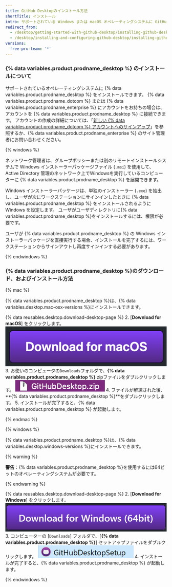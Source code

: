 ```yaml
---
title: GitHub Desktopのインストール方法
shortTitle: インストール
intro: サポートされている Windows または macOS オペレーティングシステムに GitHub デスクトップをインストールできます。
redirect_from:
  - /desktop/getting-started-with-github-desktop/installing-github-desktop
  - /desktop/installing-and-configuring-github-desktop/installing-github-desktop
versions:
  free-pro-team: '*'
---
```

### {% data variables.product.prodname_desktop %} のインストールについて

サポートされているオペレーティングシステムに {% data variables.product.prodname_desktop %} をインストールできます。 {% data variables.product.prodname_dotcom %} または {% data variables.product.prodname_enterprise %} にアカウントをお持ちの場合は、アカウントを {% data variables.product.prodname_desktop %} に接続できます。 アカウントの作成の詳細については、「[新しい {% data variables.product.prodname_dotcom %} アカウントへのサインアップ](/articles/signing-up-for-a-new-github-account/)」を参照するか、{% data variables.product.prodname_enterprise %} のサイト管理者にお問い合わせください。

{% windows %}

ネットワーク管理者は、グループポリシーまたは別のリモートインストールシステムで Windows インストーラーパッケージファイル (`.msi`) を使用して、Active Directory 管理のネットワーク上でWindowsを実行しているコンピューターに {% data variables.product.prodname_desktop %} を展開できます。

Windows インストーラーパッケージは、単独のインストーラー (`.exe`) を抽出し、ユーザが次にワークステーションにサインインしたときに {% data variables.product.prodname_desktop %} をインストールされるように Windows を設定します。 ユーザがユーザディレクトリに{% data variables.product.prodname_desktop %}をインストールするには、権限が必要です。

ユーザが {% data variables.product.prodname_desktop %} の Windows インストーラーパッケージを直接実行する場合、インストールを完了するには、ワークステーションからサインアウトし再度サインインする必要があります。

{% endwindows %}

### {% data variables.product.prodname_desktop %}のダウンロード、およびインストール方法

{% mac %}

{% data variables.product.prodname_desktop %}は、{% data variables.desktop.mac-osx-versions %}にインストールできます。

{% data reusables.desktop.download-desktop-page %}
2. [**Download for macOS**] をクリックします。 ![[Download for macOS] ボタン](/assets/images/help/desktop/download-for-mac.png)
3. お使いのコンピュータの`Downloads`フォルダで、**{% data variables.product.prodname_desktop %}** zipファイルをダブルクリックします。 ![[GitHubDesktop.zip] ファイル](/assets/images/help/desktop/mac-zipfile.png)
4. ファイルが解凍された後、**{% data variables.product.prodname_desktop %}**をダブルクリックします。
5. インストールが完了すると、{% data variables.product.prodname_desktop %} が起動します。

{% endmac %}

{% windows %}

{% data variables.product.prodname_desktop %}は、{% data variables.desktop.windows-versions %}にインストールできます。

{% warning %}

**警告**：{% data variables.product.prodname_desktop %}を使用するには64ビットのオペレーティングシステムが必要です。

{% endwarning %}

{% data reusables.desktop.download-desktop-page %}
2. [**Download for Windows**] をクリックします。 ![[Download for Windows] ボタン](/assets/images/help/desktop/download-for-windows.png)
3. コンピューターの [`Downloads`] フォルダで、[**{% data variables.product.prodname_desktop %}**] セットアップファイルをダブルクリックします。 ![[GitHubDesktopSetup] ファイル](/assets/images/help/desktop/windows-githubdesktopsetup.png)
4. インストールが完了すると、{% data variables.product.prodname_desktop %} が起動します。

{% endwindows %}

